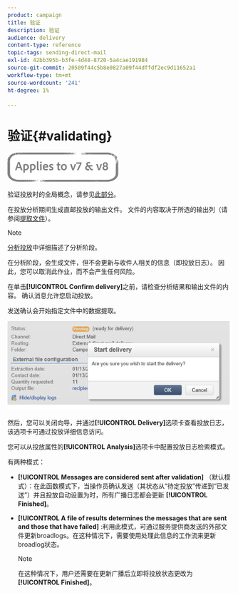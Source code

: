 ```yaml
---
product: campaign
title: 验证
description: 验证
audience: delivery
content-type: reference
topic-tags: sending-direct-mail
exl-id: 42bb395b-b3fe-4d48-8720-5a4cae191984
source-git-commit: 20509f44c5b8e0827a09f44dffdf2ec9d11652a1
workflow-type: tm+mt
source-wordcount: '241'
ht-degree: 1%

---
```


# 验证{#validating}

![](../../assets/common.svg)

验证投放时的全局概念，请参见[此部分](steps-validating-the-delivery.md)。

在投放分析期间生成直邮投放的输出文件。 文件的内容取决于所选的输出列（请参阅[提取文件](defining-the-direct-mail-content.md#extraction-file)）。

>[!NOTE]
>
>[分析投放](steps-validating-the-delivery.md#analyzing-the-delivery)中详细描述了分析阶段。

在分析阶段，会生成文件，但不会更新与收件人相关的信息（即投放日志）。 因此，您可以取消此作业，而不会产生任何风险。

在单击&#x200B;**[!UICONTROL Confirm delivery]**&#x200B;之前，请检查分析结果和输出文件的内容。 确认消息允许您启动投放。

发送确认会开始指定文件中的数据提取。

![](assets/s_ncs_user_postal_del_send_confirm_postal.png)

然后，您可以关闭向导，并通过&#x200B;**[!UICONTROL Delivery]**&#x200B;选项卡查看投放日志，该选项卡可通过投放详细信息访问。

您可以从投放属性的&#x200B;**[!UICONTROL Analysis]**&#x200B;选项卡中配置投放日志检索模式。

有两种模式：

* **[!UICONTROL Messages are considered sent after validation]** （默认模式）：在此函数模式下，当操作员确认发送（其状态从“待定投放”传递到“已发送”）并且投放自动设置为时，所有广播日志都会更新 **[!UICONTROL Finished]**。
* **[!UICONTROL A file of results determines the messages that are sent and those that have failed]** :利用此模式，可通过服务提供商发送的外部文件更新broadlogs。在这种情况下，需要使用处理此信息的工作流来更新broadlog状态。

   >[!NOTE]
   >
   >在这种情况下，用户还需要在更新广播后立即将投放状态更改为&#x200B;**[!UICONTROL Finished]**。
